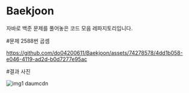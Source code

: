 # Baekjoon

자바로 백준 문제를 풀어놓은 코드 모음 레파지토리입니다.

#문제 2588번 곱셈 

<a href="https://www.acmicpc.net/problem/2588">https://github.com/do04200611/Baekjoon/assets/74278578/4dd1b058-e046-4119-ad2d-b0d7277e95ac </a> <br>

#결과 사진

![img1 daumcdn](https://github.com/do04200611/Baekjoon/assets/74278578/c43c0d3b-2265-46d9-bc5a-c72d5164a59a)
